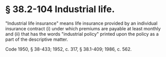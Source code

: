 # § 38.2-104 Industrial life.

<p>"Industrial life insurance" means life insurance provided by an individual insurance contract (i) under which premiums are payable at least monthly and (ii) that has the words "industrial policy" printed upon the policy as a part of the descriptive matter.</p><p>Code 1950, § 38-433; 1952, c. 317, § 38.1-409; 1986, c. 562.</p>
